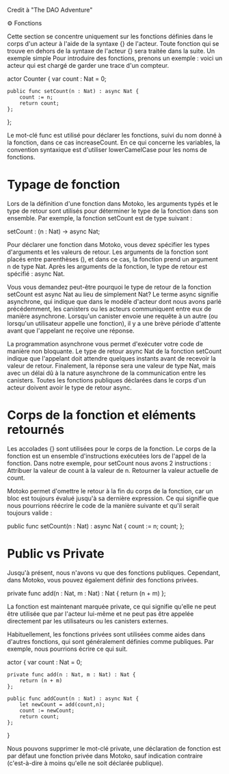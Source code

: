 Credit à "The DAO Adventure"

⚙️ Fonctions 

Cette section se concentre uniquement sur les fonctions définies dans le corps d'un acteur à l'aide de la syntaxe {} de l'acteur. Toute fonction qui se trouve en dehors de la syntaxe de l'acteur {} sera traitée dans la suite. Un exemple simple Pour introduire des fonctions, prenons un exemple : voici un acteur qui est chargé de garder une trace d'un compteur.

actor Counter {
    var count : Nat = 0;

    public func setCount(n : Nat) : async Nat {
        count := n;
        return count;
    };

};

Le mot-clé func est utilisé pour déclarer les fonctions, suivi du nom donné à la fonction, dans ce cas increaseCount. En ce qui concerne les variables, la convention syntaxique est d'utiliser lowerCamelCase pour les noms de fonctions. 

# Typage de fonction 

Lors de la définition d'une fonction dans Motoko, les arguments typés et le type de retour sont utilisés pour déterminer le type de la fonction dans son ensemble. Par exemple, la fonction setCount est de type suivant :


setCount : (n : Nat) -> async Nat;

Pour déclarer une fonction dans Motoko, vous devez spécifier les types d'arguments et les valeurs de retour. Les arguments de la fonction sont placés entre parenthèses (), et dans ce cas, la fonction prend un argument n de type Nat. Après les arguments de la fonction, le type de retour est spécifié : async Nat.

Vous vous demandez peut-être pourquoi le type de retour de la fonction setCount est async Nat au lieu de simplement Nat? Le terme async signifie asynchrone, qui indique que dans le modèle d'acteur dont nous avons parlé précédemment, les canisters ou les acteurs communiquent entre eux de manière asynchrone. Lorsqu'un canister envoie une requête à un autre (ou lorsqu'un utilisateur appelle une fonction), il y a une brève période d'attente avant que l'appelant ne reçoive une réponse.

La programmation asynchrone vous permet d'exécuter votre code de manière non bloquante. Le type de retour async Nat de la fonction setCount indique que l'appelant doit attendre quelques instants avant de recevoir la valeur de retour. Finalement, la réponse sera une valeur de type Nat, mais avec un délai dû à la nature asynchrone de la communication entre les canisters. Toutes les fonctions publiques déclarées dans le corps d'un acteur doivent avoir le type de retour async.


# Corps de la fonction et eléments retournés

Les accolades {} sont utilisées pour le corps de la fonction. Le corps de la fonction est un ensemble d'instructions exécutées lors de l'appel de la fonction. Dans notre exemple, pour setCount nous avons 2 instructions : 
Attribuer la valeur de count à la valeur de n. 
Retourner la valeur actuelle de count. 

Motoko permet d'omettre le retour à la fin du corps de la fonction, car un bloc est toujours évalué jusqu'à sa dernière expression. Ce qui signifie que nous pourrions réécrire le code de la manière suivante et qu'il serait toujours valide :


public func setCount(n : Nat) : async Nat {
    count := n;
    count;
};

# Public vs Private

Jusqu'à présent, nous n'avons vu que des fonctions publiques. Cependant, dans Motoko, vous pouvez également définir des fonctions privées.

private func add(n : Nat, m : Nat) : Nat {
    return (n + m)
};

La fonction est maintenant marquée private, ce qui signifie qu'elle ne peut être utilisée que par l'acteur lui-même et ne peut pas être appelée directement par les utilisateurs ou les canisters externes. 

Habituellement, les fonctions privées sont utilisées comme aides dans d'autres fonctions, qui sont généralement définies comme publiques. Par exemple, nous pourrions écrire ce qui suit.

actor {
    var count : Nat = 0;

    private func add(n : Nat, m : Nat) : Nat {
        return (n + m)
    };

    public func addCount(n : Nat) : async Nat {
        let newCount = add(count,n);
        count := newCount;
        return count;
    };
}

Nous pouvons supprimer le mot-clé private, une déclaration de fonction est par défaut une fonction privée dans Motoko, sauf indication contraire (c'est-à-dire à moins qu'elle ne soit déclarée publique).
